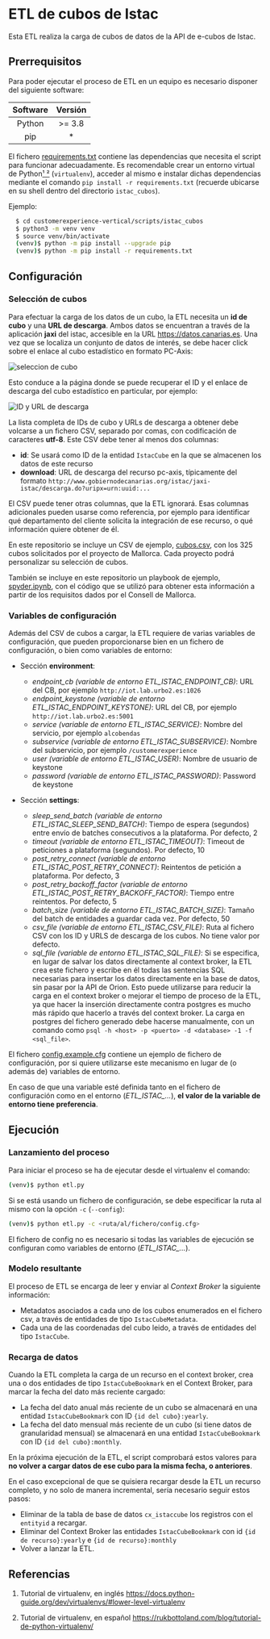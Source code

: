 # ETL de cubos de Istac

Esta ETL realiza la carga de cubos de datos de la API de e-cubos de Istac.

## Prerrequisitos

Para poder ejecutar el proceso de ETL en un equipo es necesario disponer del siguiente software:

| Software | Versión |
| :------: | :-----: |
|  Python  | >= 3.8  |
|   pip    |   \*    |

El fichero [requirements.txt](./requirements.txt) contiene las dependencias que necesita el script para funcionar adecuadamente. Es recomendable crear un entorno virtual de Python[¹ ²](#referencias) (`virtualenv`), acceder al mismo e instalar dichas  dependencias mediante el comando `pip install -r requirements.txt` (recuerde ubicarse en su shell dentro del directorio `istac_cubos`).

Ejemplo:

```bash
  $ cd customerexperience-vertical/scripts/istac_cubos
  $ python3 -m venv venv
  $ source venv/bin/activate
  (venv)$ python -m pip install --upgrade pip
  (venv)$ python -m pip install -r requirements.txt
```

## Configuración

### Selección de cubos

Para efectuar la carga de los datos de un cubo, la ETL necesita un **id de cubo** y una **URL de descarga**. Ambos datos se encuentran a través de la aplicación **jaxi** del istac, accesible en la URL https://datos.canarias.es. Una vez que se localiza un conjunto de datos de interés, se debe hacer click sobre el enlace al cubo estadístico en formato PC-Axis:

![seleccion de cubo](img/seleccion_cubo.png)

Esto conduce a la página donde se puede recuperar el ID y el enlace de descarga del cubo estadístico en particular, por ejemplo:

![ID y URL de descarga](img/datos_cubo.png)

La lista completa de IDs de cubo y URLs de descarga a obtener debe volcarse a un fichero CSV, separado por comas, con codificación de caracteres **utf-8**. Este CSV debe tener al menos dos columnas:

- **id**: Se usará como ID de la entidad `IstacCube` en la que se almacenen los datos de este recurso
- **download**: URL de descarga del recurso pc-axis, típicamente del formato `http://www.gobiernodecanarias.org/istac/jaxi-istac/descarga.do?uripx=urn:uuid:...`

El CSV puede tener otras columnas, que la ETL ignorará. Esas columnas adicionales pueden usarse como referencia, por ejemplo para identificar qué departamento del cliente solicita la integración de ese recurso, o qué información quiere obtener de él.

En este repositorio se incluye un CSV de ejemplo, [cubos.csv](./cubos.csv), con los 325 cubos solicitados por el proyecto de Mallorca. Cada proyecto podrá personalizar su selección de cubos.

También se incluye en este repositorio un playbook de ejemplo, [spyder.ipynb](./spyder.ipynb), con el código que se utilizó para obtener esta información a partir de los requisitos dados por el Consell de Mallorca.

### Variables de configuración

Además del CSV de cubos a cargar, la ETL requiere de varias variables de configuración, que pueden proporcionarse bien en un fichero de configuración, o bien como variables de entorno:

- Sección **environment**:

  - *endpoint_cb (variable de entorno ETL_ISTAC_ENDPOINT_CB)*: URL del CB, por ejemplo `http://iot.lab.urbo2.es:1026`
  - *endpoint_keystone (variable de entorno ETL_ISTAC_ENDPOINT_KEYSTONE)*: URL del CB, por ejemplo `http://iot.lab.urbo2.es:5001`
  - *service (variable de entorno ETL_ISTAC_SERVICE)*: Nombre del servicio, por ejemplo `alcobendas`
  - *subservice (variable de entorno ETL_ISTAC_SUBSERVICE)*: Nombre del subservicio, por ejemplo `/customerexperience`
  - *user (variable de entorno ETL_ISTAC_USER)*: Nombre de usuario de keystone
  - *password (variable de entorno ETL_ISTAC_PASSWORD)*: Password de keystone

- Sección **settings**:

  - *sleep_send_batch (variable de entorno ETL_ISTAC_SLEEP_SEND_BATCH)*: Tiempo de espera (segundos) entre envío de batches consecutivos a la plataforma. Por defecto, 2
  - *timeout (variable de entorno ETL_ISTAC_TIMEOUT)*: Timeout de peticiones a plataforma (segundos). Por defecto, 10
  - *post_retry_connect (variable de entorno ETL_ISTAC_POST_RETRY_CONNECT)*: Reintentos de petición a plataforma. Por defecto, 3
  - *post_retry_backoff_factor (variable de entorno ETL_ISTAC_POST_RETRY_BACKOFF_FACTOR)*: Tiempo entre reintentos. Por defecto, 5
  - *batch_size (variable de entorno ETL_ISTAC_BATCH_SIZE)*: Tamaño del batch de entidades a guardar cada vez. Por defecto, 50
  - *csv_file (variable de entorno ETL_ISTAC_CSV_FILE)*: Ruta al fichero CSV con los ID y URLS de descarga de los cubos. No tiene valor por defecto.
  - *sql_file (variable de entorno ETL_ISTAC_SQL_FILE)*: Si se especifica, en lugar de salvar los datos directamente al context broker, la ETL crea este fichero y escribe en él todas las sentencias SQL necesarias para insertar los datos directamente en la base de datos, sin pasar por la API de Orion. Esto puede utilizarse para reducir la carga en el context broker o mejorar el tiempo de proceso de la ETL, ya que hacer la inserción directamente contra postgres es mucho más rápido que hacerlo a través del context broker. La carga en postgres del fichero generado debe hacerse manualmente, con un comando como `psql -h <host> -p <puerto> -d <database> -1 -f <sql_file>`.

El fichero [config.example.cfg](./config.example.cfg) contiene un ejemplo de fichero de configuración, por si quiere utilizarse este mecanismo en lugar de (o además de) variables de entorno.

En caso de que una variable esté definida tanto en el fichero de configuración como en el entorno (*ETL_ISTAC_...*), **el valor de la variable de entorno tiene preferencia**.

## Ejecución

### Lanzamiento del proceso

Para iniciar el proceso se ha de ejecutar desde el virtualenv el comando:

```bash
(venv)$ python etl.py
```

Si se está usando un fichero de configuración, se debe especificar la ruta al mismo con la opción `-c` (`--config`):

```bash
(venv)$ python etl.py -c <ruta/al/fichero/config.cfg>
```

El fichero de config no es necesario si todas las variables de ejecución se configuran como variables de entorno (*ETL_ISTAC_...*).

### Modelo resultante

El proceso de ETL se encarga de leer y enviar al _Context Broker_ la siguiente información:
- Metadatos asociados a cada uno de los cubos enumerados en el fichero csv, a través de entidades de tipo `IstacCubeMetadata`.
- Cada una de las coordenadas del cubo leido, a través de entidades del tipo `IstacCube`.

### Recarga de datos

Cuando la ETL completa la carga de un recurso en el context broker, crea una o dos entidades de tipo `IstacCubeBookmark` en el Context Broker, para marcar la fecha del dato más reciente cargado:

- La fecha del dato anual más reciente de un cubo se almacenará en una entidad `IstacCubeBookmark` con ID `{id del cubo}:yearly`.
- La fecha del dato mensual más reciente de un cubo (si tiene datos de granularidad mensual) se almacenará en una entidad `IstacCubeBookmark` con ID `{id del cubo}:monthly`.

En la próxima ejecución de la ETL, el script comprobará estos valores para **no volver a cargar datos de ese cubo para la misma fecha, o anteriores**.

En el caso excepcional de que se quisiera recargar desde la ETL un recurso completo, y no solo de manera incremental, sería necesario seguir estos pasos:

- Eliminar de la tabla de base de datos `cx_istaccube` los registros con el `entityid` a recargar.
- Eliminar del Context Broker las entidades `IstacCubeBookmark` con id `{id de recurso}:yearly` e `{id de recurso}:monthly`
- Volver a lanzar la ETL.

## Referencias

1. Tutorial de virtualenv, en inglés
   https://docs.python-guide.org/dev/virtualenvs/#lower-level-virtualenv

2. Tutorial de virtualenv, en español
   https://rukbottoland.com/blog/tutorial-de-python-virtualenv/
